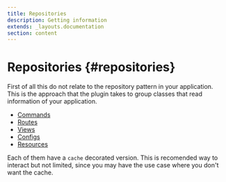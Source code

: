 ```yaml
---
title: Repositories
description: Getting information
extends: _layouts.documentation
section: content
---
```


# Repositories {#repositories}

First of all this do not relate to the repository pattern in your application.
This is the approach that the plugin takes to group classes that read information
of your application.

- [Commands](/docs/repositories/commands)
- [Routes](/docs/repositories/routes)
- [Views](/docs/repositories/views)
- [Configs](/docs/repositories/configs)
- [Resources](/docs/repositories/resources)

Each of them have a `cache` decorated version.
This is recomended way to interact but not limited, since you may have the use
case where you don't want the cache.

